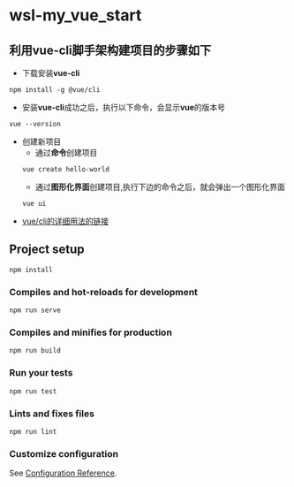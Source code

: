 # wsl-my_vue_start

## 利用vue-cli脚手架构建项目的步骤如下
- 下载安装**vue-cli**
```shell
npm install -g @vue/cli
```
- 安装**vue-cli**成功之后，执行以下命令，会显示**vue**的版本号
```shell
vue --version
```
- 创建新项目
    - 通过**命令**创建项目
    ```shell
    vue create hello-world
    ```
    - 通过**图形化界面**创建项目,执行下边的命令之后，就会弹出一个图形化界面
    ```shell
    vue ui
    ```
- [vue/cli的详细用法的链接](https://cli.vuejs.org/zh/guide/)

## Project setup
```
npm install
```

### Compiles and hot-reloads for development
```
npm run serve
```

### Compiles and minifies for production
```
npm run build
```

### Run your tests
```
npm run test
```

### Lints and fixes files
```
npm run lint
```

### Customize configuration
See [Configuration Reference](https://cli.vuejs.org/config/).